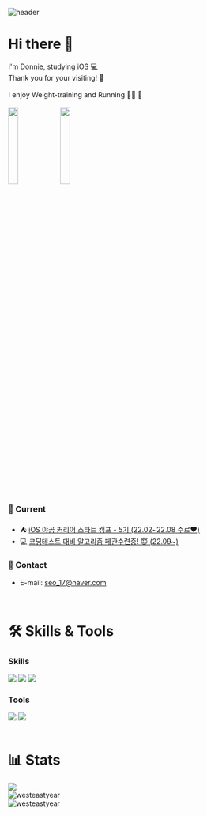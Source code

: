 ![header](https://capsule-render.vercel.app/api?type=waving&color=auto&height=300&section=header&text=Donnie's%20GitHub&fontSize=80&fontColor=FFFFFF)


# Hi there 👋
I'm Donnie, studying iOS 💻 <br/>
Thank you for your visiting! 🚀 <br/>
<br/>
I enjoy Weight-training and Running 💪🏻 👟 <br/>
<br/>
<img src="https://user-images.githubusercontent.com/74251593/161505391-408c7c3b-79ee-4401-b26f-90f95d1f38c3.gif" width="20%" height="20%"/>
<img src="https://user-images.githubusercontent.com/74251593/161510257-414f4a58-cea5-4249-8b40-3db495d683e3.gif" width="20%" height="20%"/>

### 🌱 Current
- ⛺️ [iOS 야곰 커리어 스타트 캠프 - 5기 (22.02~22.08 수료❤️)](https://github.com/westeastyear/iOS_yagom_careerStater_camp)
- 💻 [코딩테스트 대비 알고리즘 페관수련중! 😇 (22.09~)](https://github.com/westeastyear/programmers_sandbox)


### 📨 Contact
- E-mail: [seo_17@naver.com](seo_17@naver.com)
<br/>


# 🛠 Skills & Tools

### Skills <br/>
<img src="https://img.shields.io/badge/Swift-FA7343?style=flat-square&logo=Swift&logoColor=white"/> <img src="https://img.shields.io/badge/iOS-222222?style=flat-square&logo=Apple&logoColor=white"/> <img src="https://img.shields.io/badge/Git-F05032?style=flat-square&logo=Git&logoColor=white"/>
<br/>
### Tools <br/>
<img src="https://img.shields.io/badge/XCode-147EFB?style=flat-square&logo=xcode&logoColor=white"/> <img src="https://img.shields.io/badge/GitHub-181717?style=flat-square&logo=github&logoColor=white"/>  
<br/>

# 📊 Stats
<a href="https://hits.seeyoufarm.com"><img src="https://hits.seeyoufarm.com/api/count/incr/badge.svg?url=https%3A%2F%2Fgithub.com%2Fwesteastyear&count_bg=%2379C83D&title_bg=%23555555&icon=&icon_color=%23E7E7E7&title=hits&edge_flat=false"/></a><br/>
![westeastyear](https://github-readme-stats.vercel.app/api?username=westeastyear&show_icons=true&text_color=FFFFFF&bg_color=141722&border_color=FFFFFF) <br/>
![westeastyear](https://github-readme-stats.vercel.app/api/top-langs/?username=westeastyear&layout=compact&text_color=FFFFFF&bg_color=141722&border_color=FFFFFF)
